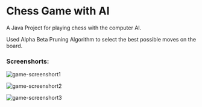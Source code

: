 # Chess Game with AI

A Java Project for playing chess with the computer AI.

Used Alpha Beta Pruning Algorithm to select the best possible moves on the board.

### Screenshorts:

<p>
	<img src="screenshorts/s1.png" alt="game-screenshort1">
</p>

<p>
	<img src="screenshorts/s2.png" alt="game-screenshort2">
</p>

<p>
	<img src="screenshorts/s3.png" alt="game-screenshort3">
</p>